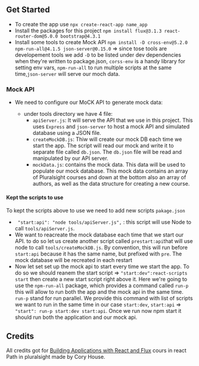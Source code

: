 ## Get Started 

- To create the app use `npx create-react-app name_app`
- Install the packages for this project `npm install flux@3.1.3 react-router-dom@5.0.0 bootstrap@4.3.1`
- Install some tools to create Mock API `npm install -D cross-env@5.2.0 npm-run-all@4.1.5 json-server@0.15.0` => since tose tools are developement tools we add `-D` to be listed under dev dependencies when they're written to package.json, `corss-env` is a handy library for setting env vars, `npm-run-all` to run multiple scripts at the same time,`json-server` will serve our moch data. 
### Mock API 

- We need to configure our MoCK API to generate mock data: 
  
    - under tools directory we have 4 file: 
      - `apiServer.js`: It will serve the API that we use in this project. This uses `Express` and `json-server` to host a mock API and simulated database using a JSON file.
      - `createMockDB.js`: Thiw will create our mock DB each time we start the app. The script will read our mock and write it to separate file called `db.json`. The `db.json` file will be read and manipulated by our API server.
      - `mockData.js`: contains the mock data. This data will be used to populate our mock database. This mock data contains an array of Pluralsight courses and down at the bottom also an array of authors, as well as the data structure for creating a new course.
  
#### Kept the scripts to use 

To kept the scripts above to use we need to add new scripts  `pakage.json` 

- ` "start:api": "node tools/apiServer.js",` : this script will use Node to call `tools/apiServer.js`. 
- We want to reacreate the mock database each time that we start our API. to do so let us create another script called `prestart:api`that will use node to call `tools/createMockDB.js`. By convention, this will run before `start:api` because it has the same name, but prefixed with `pre`. The mock database will be recreated in each restart
- Now let set set up the mock api to start every time we start the app. To do so we should reanem the start script => `"start:dev":react-scripts start` then create a new start script right above it. Here we're going to use the `npm-run-all` package, which provides a command called `run-p` this will allow to run both the app and the mock api in the same time. `run-p` stand for run parallel. We provide this command with list of scripts we want to run in the same time in our case `start:dev`, `start:api` => `"start": run-p start:dev start:api`. Once we run now npm start it should run both the application and our mock api.
     
  
## Credits 
All credits got for [Building Applications with React and Flux](https://app.pluralsight.com/library/courses/react-flux-building-applications/table-of-contents) cours in react Path in pluralsight made by Cory House.